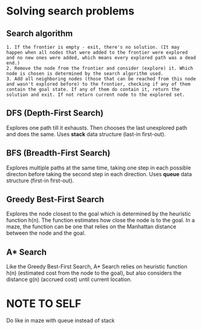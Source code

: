 # Solving search problems

## Search algorithm
    1. If the frontier is empty - exit, there's no solution. (It may happen when all nodes that were added to the frontier were explored and no new ones were added, which means every explored path was a dead end.)
    2. Remove the node from the frontier and consider (explore) it. Which node is chosen is determined by the search algorithm used.
    3. Add all neighboring nodes (those that can be reached from this node and wasn't explored before) to the frontier, checking if any of them contain the goal state. If any of them do contain it, return the solution and exit. If not return current node to the explored set.

## DFS (Depth-First Search)
Explores one path till it exhausts. Then chooses the last unexplored path and does the same. Uses **stack** data structure (last-in first-out).

## BFS (Breadth-First Search)
Explores multiple paths at the same time, taking one step in each possible directon before taking the second step in each direction. Uses **queue** data structure (first-in first-out).

## Greedy Best-First Search
Explores the node closest to the goal which is determined by the heuristic function h(n). The function estimates how close the node is to the goal. In a maze, the function can be one that relies on the Manhattan distance between the node and the goal.

## A* Search
Like the Greedy Best-First Search, A* Search relies on heuristic function h(n) (estimated cost from the node to the goal), but also considers the distance g(n) (accrued cost) until current location.

# NOTE TO SELF
Do like in maze with queue instead of stack
